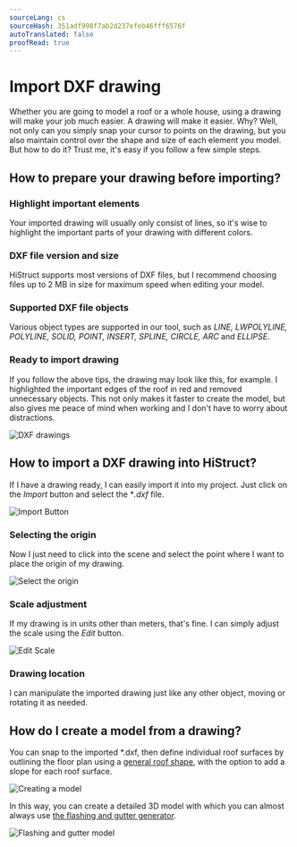 ```yaml
---
sourceLang: cs
sourceHash: 351adf998f7ab2d237efeb46fff6576f
autoTranslated: false
proofRead: true
---
```


# Import DXF drawing

Whether you are going to model a roof or a whole house, using a drawing will make your job much easier. A drawing will make it easier. Why? Well, not only can you simply snap your cursor to points on the drawing, but you also maintain control over the shape and size of each element you model. But how to do it? Trust me, it's easy if you follow a few simple steps.

## How to prepare your drawing before importing?

### Highlight important elements
Your imported drawing will usually only consist of lines, so it's wise to highlight the important parts of your drawing with different colors.

### DXF file version and size
HiStruct supports most versions of DXF files, but I recommend choosing files up to 2 MB in size for maximum speed when editing your model.

### Supported DXF file objects
Various object types are supported in our tool, such as *LINE, LWPOLYLINE, POLYLINE, SOLID, POINT, INSERT, SPLINE, CIRCLE, ARC* and *ELLIPSE*.

### Ready to import drawing
If you follow the above tips, the drawing may look like this, for example. I highlighted the important edges of the roof in red and removed unnecessary objects. This not only makes it faster to create the model, but also gives me peace of mind when working and I don't have to worry about distractions.

![DXF drawings](img/dxfDrawings.png)


## How to import a DXF drawing into HiStruct?

If I have a drawing ready, I can easily import it into my project. Just click on the *Import* button and select the **.dxf* file.

![Import Button](img/importButton.png)

### Selecting the origin
Now I just need to click into the scene and select the point where I want to place the origin of my drawing.

![Select the origin](img/insertDXF.png)

### Scale adjustment
If my drawing is in units other than meters, that's fine. I can simply adjust the scale using the *Edit* button.

![Edit Scale](img/externalObjectEdit.png)

### Drawing location
I can manipulate the imported drawing just like any other object, moving or rotating it as needed.

## How do I create a model from a drawing?
You can snap to the imported *.dxf, then define individual roof surfaces by outlining the floor plan using a [general roof shape](modellingRoofs.md), with the option to add a slope for each roof surface.

![Creating a model](img/dxfModel.png)

In this way, you can create a detailed 3D model with which you can almost always use [the flashing and gutter generator](roofFlashingGenerator.md).

![Flashing and gutter model](img/dxfModelFlashings.png)
